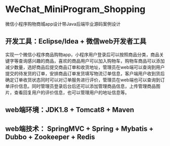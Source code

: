 # WeChat_MiniProgram_Shopping
微信小程序购物商城app设计带Java后端毕业源码案例设计

## 开发工具：Eclipse/Idea + 微信web开发者工具

  实现一个微信小程序商品购物app，小程序用户登录后可以按照商品分类，商品关键字等查询感兴趣的商品，喜欢的商品用户可以加入购物车，购物车商品可以添加减少数量，选好商品后提交商品订单和收货地址，管理员在web端可以查询到用户提交的待发货的订单，安排商品订单发货填写物流订单信息，客户端用户收到货后确定订单收货状态同时可以对订单服务进行评价，管理员在web端也可以查询到订单评价信息。同时管理员登录后台后还可以添加管理商品信息，上传管理商品图片，查看回复用户的评价信息，也可以管理用户的地址信息等。

## web端环境：JDK1.8 + Tomcat8 + Maven
## web端技术： SpringMVC + Spring + Mybatis + Dubbo + Zookeeper + Redis
